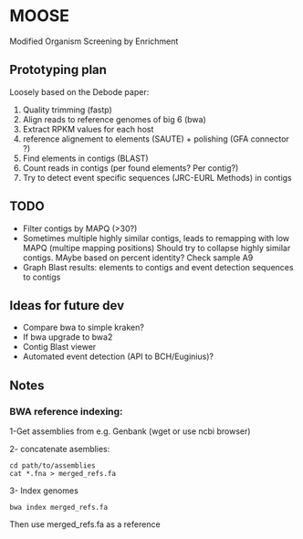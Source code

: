 # MOOSE
Modified Organism Screening by Enrichment

## Prototyping plan

Loosely based on the Debode paper:

1. Quality trimming (fastp)
2. Align reads to reference genomes of big 6 (bwa)
3. Extract RPKM values for each host
4. reference alignement to elements (SAUTE) + polishing (GFA connector ?)
5. Find elements in contigs (BLAST)
6. Count reads in contigs (per found elements? Per contig?)
7. Try to detect event specific sequences (JRC-EURL Methods) in contigs

## TODO

- Filter contigs by MAPQ (>30?)
- Sometimes multiple highly similar contigs, leads to remapping with low MAPQ (multipe mapping positions)
  Should try to collapse highly similar contigs. MAybe based on percent identity? Check sample A9
- Graph Blast results: elements to contigs and event detection sequences to contigs

## Ideas for future dev

- Compare bwa to simple kraken?
- If bwa upgrade to bwa2
- Contig Blast viewer
- Automated event detection (API to BCH/Euginius)?

## Notes

### BWA reference indexing:

1-Get assemblies from e.g. Genbank (wget or use ncbi browser)

2- concatenate asemblies:

```
cd path/to/assemblies
cat *.fna > merged_refs.fa
```

3- Index genomes

```
bwa index merged_refs.fa
```

Then use merged_refs.fa as a reference

